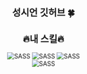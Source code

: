 <div align=center><h2>성시언 깃허브 🍀</h2></div>

<div align=center><h2>🔥내 스킬🔥</h2></div>
<div align=center>
<img alt="SASS" src ="https://img.shields.io/badge/HTML5-E34F26.svg?&style=for-the-badge&logo=HTML5&logoColor=white"/>
<img alt="SASS" src ="https://img.shields.io/badge/CSS3-1572B6.svg?&style=for-the-badge&logo=CSS3&logoColor=white"/>
<img alt="SASS" src ="https://img.shields.io/badge/Javascript-F7DF1E.svg?&style=for-the-badge&logo=Javascript&logoColor=white"/>
<br>
<img alt="SASS" src ="https://img.shields.io/badge/React-61DAFB.svg?&style=for-the-badge&logo=React&logoColor=white"/>
</div>
